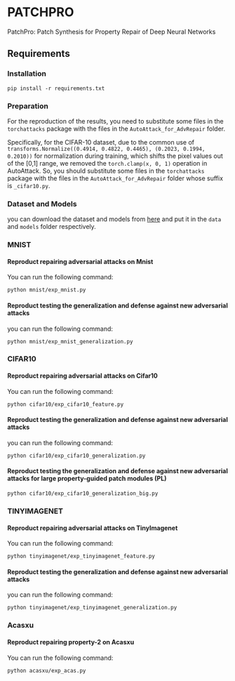 # PATCHPRO
PatchPro: Patch Synthesis for Property Repair of Deep Neural Networks

## Requirements
### Installation
```pip install -r requirements.txt```
### Preparation
For the reproduction of the results, you need to substitute some files in the `torchattacks` package with the files in the `AutoAttack_for_AdvRepair` folder.

Specifically, for the CIFAR-10 dataset, due to the common use of `transforms.Normalize((0.4914, 0.4822, 0.4465), (0.2023, 0.1994, 0.2010))` for normalization during training, which shifts the pixel values out of the [0,1] range, we removed the `torch.clamp(x, 0, 1)` operation in AutoAttack. So, you should substitute some files in the `torchattacks` package with the files in the `AutoAttack_for_AdvRepair` folder whose
suffix is `_cifar10.py`.

### Dataset and Models
you can download the dataset and models from [here]([http](https://drive.google.com/drive/folders/16XSk9CfwCnbygDfTACA_2yFmBe7vauCY?usp=drive_link)) and put it in the `data` and `models` folder respectively.

### MNIST
#### Reproduct repairing adversarial attacks on Mnist

You can run the following command:
```
python mnist/exp_mnist.py
```
#### Reproduct testing the generalization and defense against new adversarial attacks
you can run the following command:
```
python mnist/exp_mnist_generalization.py
```

### CIFAR10
#### Reproduct repairing adversarial attacks on Cifar10
You can run the following command:
```
python cifar10/exp_cifar10_feature.py
```
#### Reproduct testing the generalization and defense against new adversarial attacks
you can run the following command:
```
python cifar10/exp_cifar10_generalization.py
```
#### Reproduct testing the generalization and defense against new adversarial attacks for large property-guided patch modules (PL)
```
python cifar10/exp_cifar10_generalization_big.py
```

### TINYIMAGENET
#### Reproduct repairing adversarial attacks on TinyImagenet
You can run the following command:
```
python tinyimagenet/exp_tinyimagenet_feature.py
```
#### Reproduct testing the generalization and defense against new adversarial attacks
you can run the following command:
```
python tinyimagenet/exp_tinyimagenet_generalization.py
```

### Acasxu
#### Reproduct repairing property-2 on Acasxu
You can run the following command:
```
python acasxu/exp_acas.py
```
